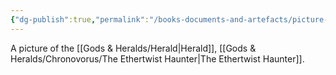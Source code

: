 ```yaml
---
{"dg-publish":true,"permalink":"/books-documents-and-artefacts/picture-of-the-herald/","noteIcon":""}
---
```


A picture of the [[Gods & Heralds/Herald\|Herald]], [[Gods & Heralds/Chronovorus/The Ethertwist Haunter\|The Ethertwist Haunter]].